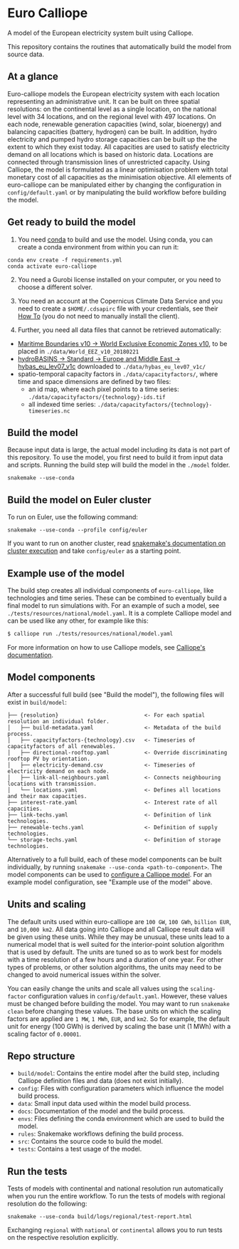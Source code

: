 # Euro Calliope

A model of the European electricity system built using Calliope.

This repository contains the routines that automatically build the model from source data.

## At a glance

Euro-calliope models the European electricity system with each location representing an administrative unit. It can be built on three spatial resolutions: on the continental level as a single location, on the national level with 34 locations, and on the regional level with 497 locations. On each node, renewable generation capacities (wind, solar, bioenergy) and balancing capacities (battery, hydrogen) can be built. In addition, hydro electricity and pumped hydro storage capacities can be built up the the extent to which they exist today. All capacities are used to satisfy electricity demand on all locations which is based on historic data. Locations are connected through transmission lines of unrestricted capacity. Using Calliope, the model is formulated as a linear optimisation problem with total monetary cost of all capacities as the minimisation objective. All elements of euro-calliope can be manipulated either by changing the configuration in `config/default.yaml` or by manipulating the build workflow before building the model.

## Get ready to build the model

1. You need [conda](https://conda.io/docs/index.html) to build and use the model. Using conda, you can create a conda environment from within you can run it:

```
conda env create -f requirements.yml
conda activate euro-calliope
```

2. You need a Gurobi license installed on your computer, or you need to choose a different solver.

3. You need an account at the Copernicus Climate Data Service and you need to create a `$HOME/.cdsapirc` file with your credentials, see their [How To](https://cds.climate.copernicus.eu/api-how-to) (you do not need to manually install the client).

4. Further, you need all data files that cannot be retrieved automatically:

* [Maritime Boundaries v10 -> World Exclusive Economic Zones v10](http://www.marineregions.org/downloads.php), to be placed in `./data/World_EEZ_v10_20180221`
* [hydroBASINS -> Standard -> Europe and Middle East -> hybas_eu_lev07_v1c](https://www.hydrosheds.org/downloads) downloaded to `./data/hybas_eu_lev07_v1c/`
* spatio-temporal capacity factors in `./data/capacityfactors/`, where time and space dimensions are defined by two files:
    * an id map, where each pixel points to a time series: `./data/capacityfactors/{technology}-ids.tif`
    * all indexed time series: `./data/capacityfactors/{technology}-timeseries.nc`

## Build the model

Because input data is large, the actual model including its data is not part of this repository. To use the model, you first need to build it from input data and scripts. Running the build step will build the model in the `./model` folder.

    snakemake --use-conda

## Build the model on Euler cluster

To run on Euler, use the following command:

    snakemake --use-conda --profile config/euler

If you want to run on another cluster, read [snakemake's documentation on cluster execution](https://snakemake.readthedocs.io/en/stable/executable.html#cluster-execution) and take `config/euler` as a starting point.

## Example use of the model

The build step creates all individual components of `euro-calliope`, like technologies and time series. These can be combined to eventually build a final model to run simulations with. For an example of such a model, see `./tests/resources/national/model.yaml`. It is a complete Calliope model and can be used like any other, for example like this:

```Bash
$ calliope run ./tests/resources/national/model.yaml
```

For more information on how to use Calliope models, see [Calliope's documentation](https://calliope.readthedocs.io).

## Model components

After a successful full build (see "Build the model"), the following files will exist in `build/model`:

```
├── {resolution}                           <- For each spatial resolution an individual folder.
│   ├── build-metadata.yaml                <- Metadata of the build process.
│   ├── capacityfactors-{technology}.csv   <- Timeseries of capacityfactors of all renewables.
│   ├── directional-rooftop.yaml           <- Override discriminating rooftop PV by orientation.
│   ├── electricity-demand.csv             <- Timeseries of electricity demand on each node.
│   ├── link-all-neighbours.yaml           <- Connects neighbouring locations with transmission.
│   └── locations.yaml                     <- Defines all locations and their max capacities.
├── interest-rate.yaml                     <- Interest rate of all capacities.
├── link-techs.yaml                        <- Definition of link technologies.
├── renewable-techs.yaml                   <- Definition of supply technologies.
└── storage-techs.yaml                     <- Definition of storage technologies.
```

Alternatively to a full build, each of these model components can be built individually, by running `snakemake --use-conda <path-to-component>`. The model components can be used to [configure a Calliope model](https://calliope.readthedocs.io/en/stable/user/building.html). For an example model configuration, see "Example use of the model" above.

## Units and scaling

The default units used within euro-calliope are `100 GW`, `100 GWh`, `billion EUR`, and `10,000 km2`. All data going into Calliope and all Calliope result data will be given using these units. While they may be unusual, these units lead to a numerical model that is well suited for the interior-point solution algorithm that is used by default. The units are tuned so as to work best for models with a time resolution of a few hours and a duration of one year. For other types of problems, or other solution algorithms, the units may need to be changed to avoid numerical issues within the solver.

You can easily change the units and scale all values using the `scaling-factor` configuration values in `config/default.yaml`. However, these values must be changed before building the model. You may want to run `snakemake clean` before changing these values. The base units on which the scaling factors are applied are `1 MW`, `1 MWh`, `EUR`, and `km2`. So for example, the default unit for energy (100 GWh) is derived by scaling the base unit (1 MWh) with a scaling factor of `0.00001`.

## Repo structure

* `build/model`: Contains the entire model after the build step, including Calliope definition files and data (does not exist initially).
* `config`: Files with configuration parameters which influence the model build process.
* `data`: Small input data used within the model build process.
* `docs`: Documentation of the model and the build process.
* `envs`: Files defining the conda environment which are used to build the model.
* `rules`: Snakemake workflows defining the build process.
* `src`: Contains the source code to build the model.
* `tests`: Contains a test usage of the model.

## Run the tests

Tests of models with continental and national resolution run automatically when you run the entire workflow. To run the tests of models with regional resolution do the following:

    snakemake --use-conda build/logs/regional/test-report.html

Exchanging `regional` with `national` or `continental` allows you to run tests on the respective resolution explicitly.
